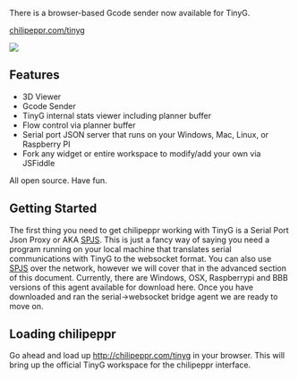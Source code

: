 There is a browser-based Gcode sender now available for TinyG.

[chilipeppr.com/tinyg](http://chilipeppr.com/tinyg)

![](http://www.chilipeppr.com/img/screenshot-tinyg.png)

## Features
* 3D Viewer
* Gcode Sender
* TinyG internal stats viewer including planner buffer
* Flow control via planner buffer
* Serial port JSON server that runs on your Windows, Mac, Linux, or Raspberry PI
* Fork any widget or entire workspace to modify/add your own via JSFiddle

All open source. Have fun.

## Getting Started
The first thing you need to get chilipeppr working with TinyG is a Serial Port Json Proxy or AKA [SPJS](github.com/johnlauer/serial-port-json-server).  This is just a fancy way of saying you need a program running on your local machine that translates serial communications with TinyG to the websocket format.  You can also use [SPJS](github.com/johnlauer/serial-port-json-server) over the network, however we will cover that in the advanced section of this document.  Currently, there are Windows, OSX, Raspberrypi and BBB versions of this agent available for download here.  Once you have downloaded and ran the serial->websocket bridge agent we are ready to move on.

## Loading chilipeppr
Go ahead and load up http://chilipeppr.com/tinyg in your browser.  This will bring up the official TinyG workspace for the chilipeppr interface.